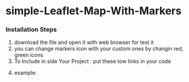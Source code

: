 <h1>simple-Leaflet-Map-With-Markers</h1>
<p>
	<h3>Installation Steps</h3>
	<ol>
		<li>download the file and open it with web browser for test it</li>
		<li>you can change markers icon with your custom ones by changin red, green icons</li>
		<li>To Include in side Your Project : put these tow links in your code </li>
		<p>
			 <link rel="stylesheet" href="https://unpkg.com/leaflet@1.4.0/dist/leaflet.css" integrity="sha512-puBpdR0798OZvTTbP4A8Ix/l+A4dHDD0DGqYW6RQ+9jxkRFclaxxQb/SJAWZfWAkuyeQUytO7+7N4QKrDh+drA==" crossorigin="" />
    <script src="https://unpkg.com/leaflet@1.4.0/dist/leaflet.js" integrity="sha512-QVftwZFqvtRNi0ZyCtsznlKSWOStnDORoefr1enyq5mVL4tmKB3S/EnC3rRJcxCPavG10IcrVGSmPh6Qw5lwrg==" crossorigin=""></script>
		</p>
		<li>
			example:
		</li>
		<p>
			<script>
				    // here we set the center of the map.
				    var map = L.map('map').setView([35.092, 36.078], 7);

				    L.tileLayer('https://{s}.tile.openstreetmap.org/{z}/{x}/{y}.png', {
				        attribution: '&copy; <a href="https://www.openstreetmap.org/copyright">OpenStreetMap</a> contributors'
				    }).addTo(map);

				    var LeafIcon = L.Icon.extend({
				        options: {
				            shadowUrl: 'leaf-shadow.png',
				            iconSize: [38, 95],
				            shadowSize: [50, 64],
				            iconAnchor: [22, 94],
				            shadowAnchor: [4, 62],
				            popupAnchor: [-3, -76]
				        }
				    });
				    // here we set the icons we can change them with other images.
				    var greenIcon = new LeafIcon({ iconUrl: 'leaf-green.png' }),
				        redIcon = new LeafIcon({ iconUrl: 'leaf-red.png' }),
				        orangeIcon = new LeafIcon({ iconUrl: 'leaf-orange.png' });
				    // first location.
				    L.marker([35.092619, 36.0781583], { icon: greenIcon }).bindPopup("First Loc").addTo(map);
				    // second location.
				    L.marker([35.537489, 35.8298193], { icon: redIcon }).bindPopup("Second Loc").addTo(map);
				    // third location.
				    L.marker([33.511745, 36.1934849], { icon: orangeIcon }).bindPopup("third Loc").addTo(map);
    </script>
		</p>
	</ol>
</p>